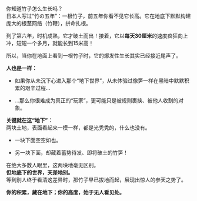 你知道竹子怎么生长吗？  
日本人写过“竹の五年”：一根竹子，前五年你看不见它长高。它在地底下默默构建庞大的根茎网络（竹鞭），拼命扎根。

到了第六年，时机成熟，它才破土而出！接着，它以**每天30厘米**的速度疯狂向上冲，短短一个多月，就能长到15米高！

所以，当你在地面上看到一根竹子时，它的爆发性生长其实已经接近尾声了。

**人也是一样：**

- 如果你从未沉下心进入那个“地下世界”，从未体验过像笋一样在黑暗中默默积累的艰辛过程...
    
- ...那么你很难成为真正的“玩家”，更可能只是被规则裹挟、被他人收割的对象。
    

**关键就在这“地下”：**  
两块土地，表面看起来一模一样，都是光秃秃的，什么也没有。

- 一块下面空空如也。
    
- 另一块下面，却藏着蓄势待发、即将破土的竹笋！
    

在绝大多数人眼里，这两块地毫无区别。  
**但地底下的世界，天差地别。**  
等到别人终于看清这差异时，那竹子早已拔地而起，展现出惊人的参天之势了。

**你的积累，藏在地下；你的高度，始于无人看见处。**